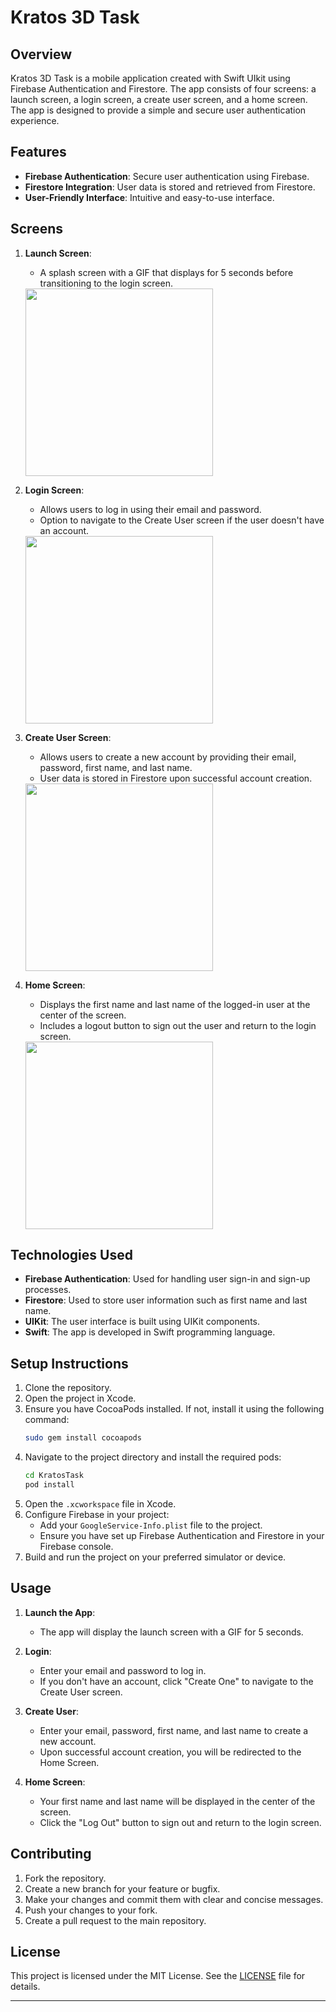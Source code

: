 # Kratos 3D Task

## Overview

Kratos 3D Task is a mobile application created with Swift UIkit using Firebase Authentication and Firestore. The app consists of four screens: a launch screen, a login screen, a create user screen, and a home screen. The app is designed to provide a simple and secure user authentication experience.

## Features

- **Firebase Authentication**: Secure user authentication using Firebase.
- **Firestore Integration**: User data is stored and retrieved from Firestore.
- **User-Friendly Interface**: Intuitive and easy-to-use interface.

## Screens

1. **Launch Screen**:
    - A splash screen with a GIF that displays for 5 seconds before transitioning to the login screen.  
    <img src="https://github.com/ozguncanbey/KratosTask/assets/138692325/ac4778b6-da87-4fd1-a99e-24e6e61011c0" width="300"/>

2. **Login Screen**:
    - Allows users to log in using their email and password.  
    - Option to navigate to the Create User screen if the user doesn't have an account.  
    <img src="https://github.com/ozguncanbey/KratosTask/assets/138692325/7de9f6d3-f2ef-47e8-935d-e9b8b4f322f3" width="300"/>

3. **Create User Screen**:
    - Allows users to create a new account by providing their email, password, first name, and last name.  
    - User data is stored in Firestore upon successful account creation.  
    <img src="https://github.com/ozguncanbey/KratosTask/assets/138692325/a4e695ea-3e61-4a30-b27b-f8c2d73cd8b6" width="300"/>

4. **Home Screen**:
    - Displays the first name and last name of the logged-in user at the center of the screen.  
    - Includes a logout button to sign out the user and return to the login screen.  
    <img src="https://github.com/ozguncanbey/KratosTask/assets/138692325/e727dd32-a0f4-4160-9d0a-dc7f77c16d56" width="300"/>

## Technologies Used

- **Firebase Authentication**: Used for handling user sign-in and sign-up processes.
- **Firestore**: Used to store user information such as first name and last name.
- **UIKit**: The user interface is built using UIKit components.
- **Swift**: The app is developed in Swift programming language.

## Setup Instructions

1. Clone the repository.
2. Open the project in Xcode.
3. Ensure you have CocoaPods installed. If not, install it using the following command:
   ```sh
   sudo gem install cocoapods
   ```
4. Navigate to the project directory and install the required pods:
   ```sh
   cd KratosTask
   pod install
   ```
5. Open the `.xcworkspace` file in Xcode.
6. Configure Firebase in your project:
   - Add your `GoogleService-Info.plist` file to the project.
   - Ensure you have set up Firebase Authentication and Firestore in your Firebase console.
7. Build and run the project on your preferred simulator or device.

## Usage

1. **Launch the App**:
    - The app will display the launch screen with a GIF for 5 seconds.

2. **Login**:
    - Enter your email and password to log in.
    - If you don't have an account, click "Create One" to navigate to the Create User screen.

3. **Create User**:
    - Enter your email, password, first name, and last name to create a new account.
    - Upon successful account creation, you will be redirected to the Home Screen.

4. **Home Screen**:
    - Your first name and last name will be displayed in the center of the screen.
    - Click the "Log Out" button to sign out and return to the login screen.

## Contributing

1. Fork the repository.
2. Create a new branch for your feature or bugfix.
3. Make your changes and commit them with clear and concise messages.
4. Push your changes to your fork.
5. Create a pull request to the main repository.

## License

This project is licensed under the MIT License. See the [LICENSE](LICENSE) file for details.

---
